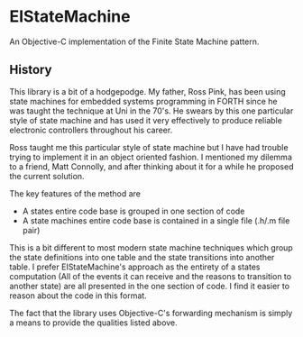 # EIStateMachine

An Objective-C implementation of the Finite State Machine pattern.

## History
This library is a bit of a hodgepodge. My father, Ross Pink, has been using state machines for embedded systems programming in FORTH since he was taught the technique at Uni in the 70's. He swears by this one particular style of state machine and has used it very effectively to produce reliable electronic controllers throughout his career.

Ross taught me this particular style of state machine but I have had trouble trying to implement it in an object oriented fashion. I mentioned my dilemma to a friend, Matt Connolly, and after thinking about it for a while he proposed the current solution.

The key features of the method are
- A states entire code base is grouped in one section of code
- A state machines entire code base is contained in a single file (.h/.m file pair)

This is a bit different to most modern state machine techniques which group the state definitions into one table and the state transitions into another table. I prefer EIStateMachine's approach as the entirety of a states computation (All of the events it can receive and the reasons to transition to another state) are all presented in the one section of code. I find it easier to reason about the code in this format.

The fact that the library uses Objective-C's forwarding mechanism is simply a means to provide the qualities listed above.

